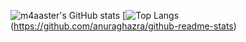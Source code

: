 ![m4aaster's GitHub stats](https://github-readme-stats.vercel.app/api?username=m4aaster&show_icons=true&theme=github_dark)
[![Top Langs](https://github-readme-stats.vercel.app/api/top-langs/?username=m4aaster&show_icons=true&theme=github_dark&langs_count=8)(https://github.com/anuraghazra/github-readme-stats)

